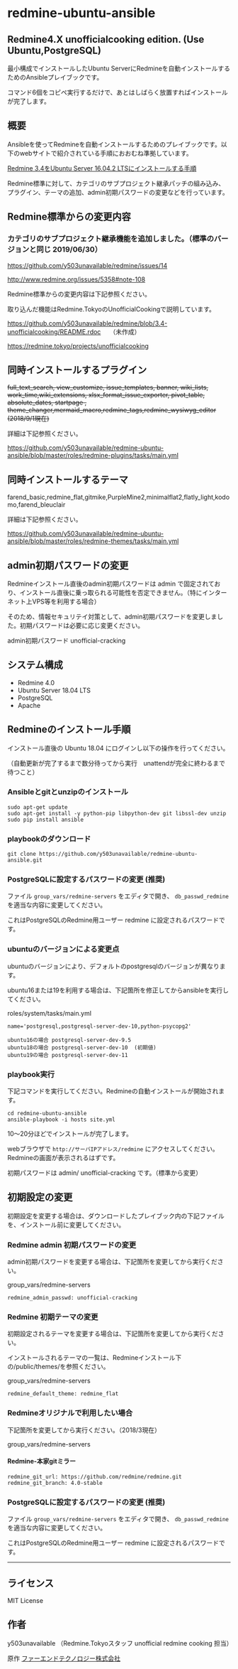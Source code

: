 # redmine-ubuntu-ansible
## Redmine4.X unofficialcooking edition. (Use Ubuntu,PostgreSQL)

最小構成でインストールしたUbuntu ServerにRedmineを自動インストールするためのAnsibleプレイブックです。

コマンド6個をコピペ実行するだけで、あとはしばらく放置すればインストールが完了します。


## 概要

Ansibleを使ってRedmineを自動インストールするためのプレイブックです。以下のwebサイトで紹介されている手順におおむね準拠しています。

[Redmine 3.4をUbuntu Server 16.04.2 LTSにインストールする手順](http://blog.redmine.jp/articles/3_4/install/ubuntu/)

Redmine標準に対して、カテゴリのサブプロジェクト継承パッチの組み込み、プラグイン、テーマの追加、admin初期パスワードの変更などを行っています。

## Redmine標準からの変更内容

### カテゴリのサブプロジェクト継承機能を追加しました。（標準のバージョンと同じ 2019/06/30） ###

https://github.com/y503unavailable/redmine/issues/14

http://www.redmine.org/issues/5358#note-108

Redmine標準からの変更内容は下記参照ください。

取り込んだ機能はRedmine.TokyoのUnofficialCookingで説明しています。

https://github.com/y503unavailable/redmine/blob/3.4-unofficialcooking/README.rdoc     （未作成）

https://redmine.tokyo/projects/unofficialcooking

## 同時インストールするプラグイン

~~full_text_search, view_customize, issue_templates, banner, wiki_lists, work_time,wiki_extensions, xlsx_format_issue_exporter, pivot_table, absolute_dates, startpage , theme_changer,mermaid_macro,redmine_tags,redmine_wysiwyg_editor (2018/9/1現在)~~

詳細は下記参照ください。

https://github.com/y503unavailable/redmine-ubuntu-ansible/blob/master/roles/redmine-plugins/tasks/main.yml

## 同時インストールするテーマ

farend_basic,redmine_flat,gitmike,PurpleMine2,minimalflat2,flatly_light,kodomo,farend_bleuclair

詳細は下記参照ください。

https://github.com/y503unavailable/redmine-ubuntu-ansible/blob/master/roles/redmine-themes/tasks/main.yml

## admin初期パスワードの変更

Redmineインストール直後のadmin初期パスワードは admin で固定されており、インストール直後に乗っ取られる可能性を否定できません。（特にインターネット上VPS等を利用する場合）

そのため、情報セキュリテイ対策として、admin初期パスワードを変更しました。初期パスワードは必要に応じ変更ください。

admin初期パスワード  unofficial-cracking


## システム構成

* Redmine 4.0
* Ubuntu Server 18.04 LTS
* PostgreSQL
* Apache


## Redmineのインストール手順

インストール直後の Ubuntu 18.04 にログインし以下の操作を行ってください。

（自動更新が完了するまで数分待ってから実行　unattendが完全に終わるまで待つこと）

### Ansibleとgitとunzipのインストール

```
sudo apt-get update
sudo apt-get install -y python-pip libpython-dev git libssl-dev unzip
sudo pip install ansible
```

### playbookのダウンロード

```
git clone https://github.com/y503unavailable/redmine-ubuntu-ansible.git
```

### PostgreSQLに設定するパスワードの変更 (推奨)

ファイル `group_vars/redmine-servers` をエディタで開き、 `db_passwd_redmine` を適当な内容に変更してください。

これはPostgreSQLのRedmine用ユーザー redmine に設定されるパスワードです。

### ubuntuのバージョンによる変更点

ubuntuのバージョンにより、デフォルトのpostgresqlのバージョンが異なります。

ubuntu16または19を利用する場合は、下記箇所を修正してからansibleを実行してください。

roles/system/tasks/main.yml

```
name='postgresql,postgresql-server-dev-10,python-psycopg2'
```

```
ubuntu16の場合 postgresql-server-dev-9.5
ubuntu18の場合 postgresql-server-dev-10  (初期値)
ubuntu19の場合 postgresql-server-dev-11
```

### playbook実行

下記コマンドを実行してください。Redmineの自動インストールが開始されます。

```
cd redmine-ubuntu-ansible
ansible-playbook -i hosts site.yml
```

10〜20分ほどでインストールが完了します。

webブラウザで `http://サーバIPアドレス/redmine` にアクセスしてください。Redmineの画面が表示されるはずです。

初期パスワードは admin/ unofficial-cracking です。（標準から変更）

## 初期設定の変更

初期設定を変更する場合は、ダウンロードしたプレイブック内の下記ファイル を、インストール前に変更してください。

### Redmine admin 初期パスワードの変更

admin初期パスワードを変更する場合は、下記箇所を変更してから実行ください。

group_vars/redmine-servers

```
redmine_admin_passwd: unofficial-cracking
```

### Redmine 初期テーマの変更

初期設定されるテーマを変更する場合は、下記箇所を変更してから実行ください。

インストールされるテーマの一覧は、Redmineインストール下の/public/themes/を参照ください。

group_vars/redmine-servers

```
redmine_default_theme: redmine_flat
```

### Redmineオリジナルで利用したい場合

下記箇所を変更してから実行ください。（2018/3現在）

group_vars/redmine-servers

#### Redmine-本家gitミラー

```
redmine_git_url: https://github.com/redmine/redmine.git
redmine_git_branch: 4.0-stable
```

### PostgreSQLに設定するパスワードの変更 (推奨)

ファイル `group_vars/redmine-servers` をエディタで開き、 `db_passwd_redmine` を適当な内容に変更してください。

これはPostgreSQLのRedmine用ユーザー redmine に設定されるパスワードです。

---

## ライセンス

MIT License

## 作者

y503unavailable （Redmine.Tokyoスタッフ unofficial redmine cooking 担当）

原作
[ファーエンドテクノロジー株式会社](http://www.farend.co.jp/)
